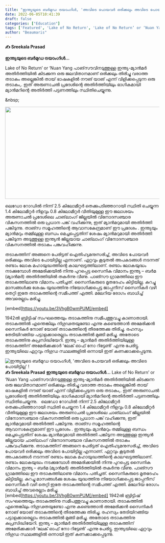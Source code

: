 ```yaml
---
title: "ഇന്ത്യയുടെ ബർമുഡ ട്രയാംഗിൾ, 'അവിടെ പോയവർ ഒരിക്കലും അവിടെ പോയിട്ടില്ല' !"
date: 2022-06-05T10:41:39
draft: false
categories: ["Education"]
tags: ['Featured', 'Lake of No Return', 'Lake of No Return’ or ‘Nuan Yang', 'Sreekala Prasad']
author: "Beaumaris"
---
```


<strong>✍️ Sreekala Prasad</strong>

<strong>ഇന്ത്യയുടെ ബർമുഡ ട്രയാംഗിൾ...</strong>

Lake of No Return’ or ‘Nuan Yang
പാങ്‌സൗവിനടുത്തുള്ള ഇന്ത്യ-മ്യാൻമർ അതിർത്തിയിൽ കിടക്കുന്ന ഒരു ജലവിതാനമാണ് ഒരിക്കലും തിരിച്ചു വരാത്ത തടാകം അല്ലെങ്കിൽ തായ് ഭാഷകളിൽ നൗങ് യാങ് എന്ന് വിളിക്കപ്പെടുന്ന ഒരു തടാകം,. ഇത് അരുണാചൽ പ്രദേശിന്റെ അതിർത്തിയിലും ഭാഗികമായി മ്യാൻമറിന്റെ അതിർത്തി പട്ടണത്തിലും സ്ഥിതിചെയ്യുന്നു.

&amp;nbsp;

<img class="size-full wp-image-337860 aligncenter" src="https://cdn.boolokam.com/articles/2022/06/WFWF3.jpg" alt="" width="600" height="300" />

ലെഡോ റോഡിൽ നിന്ന് 2.5 കിലോമീറ്റർ തെക്കുപടിഞ്ഞാറായി സ്ഥിതി ചെയ്യുന്ന 1.4 കിലോമീറ്റർ നീളവും 0.8 കിലോമീറ്റർ വീതിയുമുള്ള ഈ ജലാശയം അരുണാചൽ പ്രദേശിലെ ചാങ്‌ലാംഗ് ജില്ലയിൽ വിനോദസഞ്ചാര വികസനത്തിൽ ഒരു പ്രധാന പങ്ക് വഹിക്കുന്നു, ഇത് മ്യാൻമറുമായി അതിർത്തി പങ്കിടുന്നു. താങ്സ സമൂഹത്തിന്റെ ആവാസകേന്ദ്രമാണ് ഈ പ്രദേശം . ഇന്ത്യയും മ്യാൻമറും തമ്മിലുള്ള ബന്ധം മെച്ചപ്പെട്ടതിന് ശേഷം മ്യാൻമറുമായി അതിർത്തി പങ്കിടുന്ന അടുത്തുള്ള ഇന്ത്യൻ ജില്ലയായ ചാങ്‌ലാംഗ് വിനോദസഞ്ചാര വികസനത്തിൽ തടാകം പങ്കുവഹിക്കുന്നു.

തടാകത്തിന് അങ്ങനെ പേരിട്ടത് ഐതിഹ്യമനുസരിച്ച്, അവിടെ പോയവർ ഒരിക്കലും അവിടെ പോയിട്ടില്ല എന്നാണ്. ഏറ്റവും കൂടുതൽ അപകടങ്ങൾ നടന്നത് രണ്ടാം ലോക മഹായുദ്ധത്തിന്റെ കാലഘട്ടത്തിലാണ്. രണ്ടാം ലോകയുദ്ധം നടക്കുമ്പോൾ അമേരിക്കയിൽ നിന്നു പുറപ്പെട്ട സൈനിക വിമാനം ഇന്ത്യ – ബർമ (മ്യാൻമർ) അതിർത്തിയിൽ തകർന്നു വീണു. പാങ്സൗ ഗ്രാമത്തിലെ ഈ തടാകത്തിലാണു വിമാനം പതിച്ചത്. സൈനികരുടെ മൃതദേഹം കിട്ടിയില്ല. കുറച്ചു മാസങ്ങൾക്കു ശേഷം യുദ്ധത്തിനു നിയോഗിക്കപ്പെട്ട ജാപ്പനീസ് സൈനികർ വഴി തെറ്റി ഇതേ തടാകത്തിന്റെ സമീപത്ത് എത്തി. മലേറിയ രോഗം ബാധിച്ച് അവരെല്ലാം മരിച്ചു.

[embed]https://youtu.be/3VhgB0wmPUM[/embed]

1942ൽ ബ്രിട്ടിഷ് സംഘത്തെയും തടാകത്തിനു സമീപത്തുവച്ചു കാണാതായി. തടാകത്തിൽ എന്തെങ്കിലും നിഗൂഢതയുണ്ടോ എന്നു കണ്ടെത്താൻ അമേരിക്കൻ സൈനികർ നോങ് യോങ് തടാകത്തിന്റെ തീരത്തേക്കു തിരിച്ചു. രഹസ്യം തേടിയിറങ്ങിയ പട്ടാളക്കാരെല്ലാം തടാകത്തിൽ മുങ്ങി മരിച്ചു. അതോടെ തടാകത്തിനു കുപ്രസിദ്ധിയേറി. ഇന്ത്യ – മ്യാൻമർ അതിർത്തിയിലുള്ള തടാകത്തിന് അമേരിക്കക്കാർ ‘ലേക് ഓഫ് നോ റിട്ടേൺ’ എന്നു പേരിട്ടു. ഇന്ത്യയിലെ ഏറ്റവും നിഗൂഡ സ്ഥലങ്ങളിൽ ഒന്നായി ഇത് കണക്കാക്കപ്പെടുന്നു.


![ഇന്ത്യയുടെ ബർമുഡ ട്രയാംഗിൾ, 'അവിടെ പോയവർ ഒരിക്കലും അവിടെ പോയിട്ടില്ല' !](https://cdn.boolokam.com/articles/2022/06/WFWF3.jpg)**✍️ Sreekala Prasad** **ഇന്ത്യയുടെ ബർമുഡ ട്രയാംഗിൾ...** Lake of No Return’ or ‘Nuan Yang പാങ്‌സൗവിനടുത്തുള്ള ഇന്ത്യ-മ്യാൻമർ അതിർത്തിയിൽ കിടക്കുന്ന ഒരു ജലവിതാനമാണ് ഒരിക്കലും തിരിച്ചു വരാത്ത തടാകം അല്ലെങ്കിൽ തായ് ഭാഷകളിൽ നൗങ് യാങ് എന്ന് വിളിക്കപ്പെടുന്ന ഒരു തടാകം,. ഇത് അരുണാചൽ പ്രദേശിന്റെ അതിർത്തിയിലും ഭാഗികമായി മ്യാൻമറിന്റെ അതിർത്തി പട്ടണത്തിലും സ്ഥിതിചെയ്യുന്നു. &nbsp; ലെഡോ റോഡിൽ നിന്ന് 2.5 കിലോമീറ്റർ തെക്കുപടിഞ്ഞാറായി സ്ഥിതി ചെയ്യുന്ന 1.4 കിലോമീറ്റർ നീളവും 0.8 കിലോമീറ്റർ വീതിയുമുള്ള ഈ ജലാശയം അരുണാചൽ പ്രദേശിലെ ചാങ്‌ലാംഗ് ജില്ലയിൽ വിനോദസഞ്ചാര വികസനത്തിൽ ഒരു പ്രധാന പങ്ക് വഹിക്കുന്നു, ഇത് മ്യാൻമറുമായി അതിർത്തി പങ്കിടുന്നു. താങ്സ സമൂഹത്തിന്റെ ആവാസകേന്ദ്രമാണ് ഈ പ്രദേശം . ഇന്ത്യയും മ്യാൻമറും തമ്മിലുള്ള ബന്ധം മെച്ചപ്പെട്ടതിന് ശേഷം മ്യാൻമറുമായി അതിർത്തി പങ്കിടുന്ന അടുത്തുള്ള ഇന്ത്യൻ ജില്ലയായ ചാങ്‌ലാംഗ് വിനോദസഞ്ചാര വികസനത്തിൽ തടാകം പങ്കുവഹിക്കുന്നു. തടാകത്തിന് അങ്ങനെ പേരിട്ടത് ഐതിഹ്യമനുസരിച്ച്, അവിടെ പോയവർ ഒരിക്കലും അവിടെ പോയിട്ടില്ല എന്നാണ്. ഏറ്റവും കൂടുതൽ അപകടങ്ങൾ നടന്നത് രണ്ടാം ലോക മഹായുദ്ധത്തിന്റെ കാലഘട്ടത്തിലാണ്. രണ്ടാം ലോകയുദ്ധം നടക്കുമ്പോൾ അമേരിക്കയിൽ നിന്നു പുറപ്പെട്ട സൈനിക വിമാനം ഇന്ത്യ – ബർമ (മ്യാൻമർ) അതിർത്തിയിൽ തകർന്നു വീണു. പാങ്സൗ ഗ്രാമത്തിലെ ഈ തടാകത്തിലാണു വിമാനം പതിച്ചത്. സൈനികരുടെ മൃതദേഹം കിട്ടിയില്ല. കുറച്ചു മാസങ്ങൾക്കു ശേഷം യുദ്ധത്തിനു നിയോഗിക്കപ്പെട്ട ജാപ്പനീസ് സൈനികർ വഴി തെറ്റി ഇതേ തടാകത്തിന്റെ സമീപത്ത് എത്തി. മലേറിയ രോഗം ബാധിച്ച് അവരെല്ലാം മരിച്ചു. [embed]https://youtu.be/3VhgB0wmPUM[/embed] 1942ൽ ബ്രിട്ടിഷ് സംഘത്തെയും തടാകത്തിനു സമീപത്തുവച്ചു കാണാതായി. തടാകത്തിൽ എന്തെങ്കിലും നിഗൂഢതയുണ്ടോ എന്നു കണ്ടെത്താൻ അമേരിക്കൻ സൈനികർ നോങ് യോങ് തടാകത്തിന്റെ തീരത്തേക്കു തിരിച്ചു. രഹസ്യം തേടിയിറങ്ങിയ പട്ടാളക്കാരെല്ലാം തടാകത്തിൽ മുങ്ങി മരിച്ചു. അതോടെ തടാകത്തിനു കുപ്രസിദ്ധിയേറി. ഇന്ത്യ – മ്യാൻമർ അതിർത്തിയിലുള്ള തടാകത്തിന് അമേരിക്കക്കാർ ‘ലേക് ഓഫ് നോ റിട്ടേൺ’ എന്നു പേരിട്ടു. ഇന്ത്യയിലെ ഏറ്റവും നിഗൂഡ സ്ഥലങ്ങളിൽ ഒന്നായി ഇത് കണക്കാക്കപ്പെടുന്നു.
